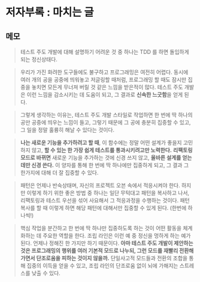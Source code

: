 # 저자부록 : 마치는 글


## 메모

> 테스트 주도 개발에 대해 설명하기 어려운 것 중 하나는 TDD 를 하면 돌입하게 되는 정신상태다.

> 우리가 가진 화려한 도구들에도 불구하고 프로그래밍은 여전히 어렵다. 동시에 여러 개의 공을 공중에 띄워놓고 저글링할 때처럼, 프로그래밍 할 때도 잠시만 집중을 놓치면 모든게 무너져 버릴 것 같은 느낌을 받은적이 많다. 테스트 주도 개발은 이런 느낌을 감소시키는 데 도움이 되고, 그 결과로 **신속한 느긋함**을 얻게 된다.

> 그렇게 생각하는 이유는, 테스트 주도 개발 스타일로 작업하면 한 번에 딱 하나의 공만 공중에 띄우는 느낌이 들고, 그렇기 때문에 그 공에 충분히 집중할 수 있고, 그 일을 정말 훌륭히 해날 수 있다는 것이다.

> **나는 새로운 기능을 추가하려고 할 때**, 이 함수에는 정말 어떤 설계가 좋을지 고민 하지 않고, **할 수 있는 한 가장 쉽게 테스트를 통과시키려고만 노력한다.** **리팩토링 모드로 바뀌면** 새로운 기능을 추가하는 것에 신경 쓰지 않고, **올바른 설계를 얻는 데만 신경 쓴다.** 이 양자를 통해 한 번에 딱 하나에만 집중하게 되고, 그 결과 그 한가지에 대해 더 잘 집중할 수 있다.

> 패턴은 언제나 반숙상태며, 자신의 프로젝트 오븐 속에서 적응시켜야 한다. 하지만 이렇게 하기 위한 좋은 방법 중 하나는 일단 무턱대고 패턴을 복사하고 나서, 리팩토링과 테스트 우선을 섞어 사요해서 그 적응과정을 수행하는 것이다. 패턴 복사를 할 때 이렇게 하면 해당 패턴에 대해서만 집중할 수 있게 된다. (한번에 하나씩!)

> 핵심 작업을 분간하고 한 번에 딱 하나만 집중하도록 하는 것이 어떤 활동을 체계화하는 데 주요한 역할을 한다. 조립 라인은 이런 예 중 정신을 멍하게 하는 예가 된다. 언제나 정해진 한 가지만 하기 때문이다. **아마 테스트 주도 개발이 제안하는 것은 프로그래밍의 행위를 여러 기본적 모드로 나누되, 그런 모드를 재빨리 전환해 가면서 단조로움을 피하는 것이지 않을까.** 단일사고적 모드들과 전환의 조합을 통해 집중의 이득을 얻을 수 있고, 조립 라인의 단조로움 없이 뇌에 가해지는 스트레스를 낮출 수 있다.


